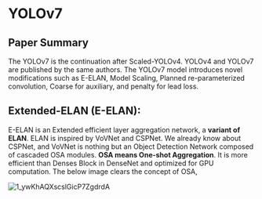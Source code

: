 # YOLOv7

## Paper Summary
The YOLOv7 is the continuation after Scaled-YOLOv4. YOLOv4 and YOLOv7 are published by the same authors. The YOLOv7 model introduces novel modifications such as E-ELAN, Model Scaling, Planned re-parameterized convolution, Coarse for auxiliary, and penalty for lead loss. 

## Extended-ELAN (E-ELAN):
E-ELAN is an Extended efficient layer aggregation network, a **variant of ELAN**. ELAN is inspired by VoVNet and CSPNet. We already know about CSPNet, and VoVNet is nothing but an Object Detection Network composed of cascaded OSA modules. **OSA means One-shot Aggregation**. It is more efficient than Denses Block in DenseNet and optimized for GPU computation. The below image clears the concept of OSA,

![1_ywKhAQXscslGicP7ZgdrdA](https://github.com/Thireshsidda/LegacyOfYOLO-YouOnlyLookOnce/assets/92287626/846736d0-01f5-4c72-a928-fd004526841a)
